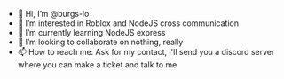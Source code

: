 - 👋 Hi, I’m @burgs-io
- 👀 I’m interested in Roblox and NodeJS cross communication
- 🌱 I’m currently learning NodeJS express
- 💞️ I’m looking to collaborate on nothing, really
- 📫 How to reach me: Ask for my contact, i'll send you a discord server where you can make a ticket and talk to me

<!---
burgs-io/burgs-io is a ✨ special ✨ repository because its `README.md` (this file) appears on your GitHub profile.
You can click the Preview link to take a look at your changes.
--->
